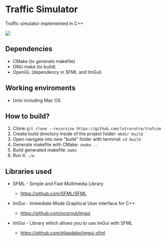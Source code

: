# Traffic Simulator

Traffic simulator implemented in C++

![](https://media.giphy.com/media/ifXVEva4ksUVCz5vRn/giphy.gif)


## Dependencies

* CMake (to generate makefile)
* GNU make (to build)
* OpenGL (dependency in SFML and ImGui)

## Working enviroments

* Unix including Mac OS


## How to build?

1. Clone `git clone --recursive https://github.com/lutrarutra/trafsim`
2. Create build directory inside of the project folder: `mkdir build`
3. Open navigate into new "build" folder with terminal: `cd build`
4. Generate makefile with CMake: `cmake ..`
5. Build generated makefile: `make`
6. Run it: `./a`


## Libraries used

* SFML - Simple and Fast Multimedia Library
  - https://github.com/SFML/SFML
  
* ImGui - Immediate Mode Graphical User interface for C++
  - https://github.com/ocornut/imgui

* ImGui - Library which allows you to use ImGui with SFML
  - https://github.com/eliasdaler/imgui-sfml
 
 
